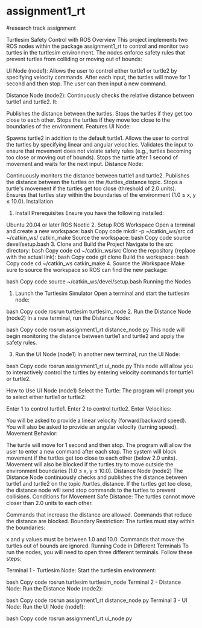 
# assignment1_rt

#research track assignment

Turtlesim Safety Control with ROS 
Overview
This project implements two ROS nodes within the package assignment1_rt to control and monitor two turtles in the turtlesim environment. The nodes enforce safety rules that prevent turtles from colliding or moving out of bounds:

UI Node (node1): Allows the user to control either turtle1 or turtle2 by specifying velocity commands. After each input, the turtles will move for 1 second and then stop. The user can then input a new command.

Distance Node (node2): Continuously checks the relative distance between turtle1 and turtle2. It:

Publishes the distance between the turtles.
Stops the turtles if they get too close to each other.
Stops the turtles if they move too close to the boundaries of the environment.
Features
UI Node:

Spawns turtle2 in addition to the default turtle1.
Allows the user to control the turtles by specifying linear and angular velocities.
Validates the input to ensure that movement does not violate safety rules (e.g., turtles becoming too close or moving out of bounds).
Stops the turtle after 1 second of movement and waits for the next input.
Distance Node:

Continuously monitors the distance between turtle1 and turtle2.
Publishes the distance between the turtles on the /turtles_distance topic.
Stops a turtle's movement if the turtles get too close (threshold of 2.0 units).
Ensures that turtles stay within the boundaries of the environment (1.0 ≤ x, y ≤ 10.0).
Installation
1. Install Prerequisites
Ensure you have the following installed:

Ubuntu 20.04 or later
ROS Noetic
2. Setup ROS Workspace
Open a terminal and create a new workspace:
bash
Copy code
mkdir -p ~/catkin_ws/src
cd ~/catkin_ws/
catkin_make
Source the workspace:
bash
Copy code
source devel/setup.bash
3. Clone and Build the Project
Navigate to the src directory:
bash
Copy code
cd ~/catkin_ws/src
Clone the repository (replace <repo-url> with the actual link):
bash
Copy code
git clone <repo-url>
Build the workspace:
bash
Copy code
cd ~/catkin_ws
catkin_make
4. Source the Workspace
Make sure to source the workspace so ROS can find the new package:

bash
Copy code
source ~/catkin_ws/devel/setup.bash
Running the Nodes
1. Launch the Turtlesim Simulator
Open a terminal and start the turtlesim node:

bash
Copy code
rosrun turtlesim turtlesim_node
2. Run the Distance Node (node2)
In a new terminal, run the Distance Node:

bash
Copy code
rosrun assignment1_rt distance_node.py
This node will begin monitoring the distance between turtle1 and turtle2 and apply the safety rules.

3. Run the UI Node (node1)
In another new terminal, run the UI Node:

bash
Copy code
rosrun assignment1_rt ui_node.py
This node will allow you to interactively control the turtles by entering velocity commands for turtle1 or turtle2.

How to Use
UI Node (node1)
Select the Turtle:
The program will prompt you to select either turtle1 or turtle2:

Enter 1 to control turtle1.
Enter 2 to control turtle2.
Enter Velocities:

You will be asked to provide a linear velocity (forward/backward speed).
You will also be asked to provide an angular velocity (turning speed).
Movement Behavior:

The turtle will move for 1 second and then stop.
The program will allow the user to enter a new command after each stop.
The system will block movement if the turtles get too close to each other (below 2.0 units).
Movement will also be blocked if the turtles try to move outside the environment boundaries (1.0 ≤ x, y ≤ 10.0).
Distance Node (node2)
The Distance Node continuously checks and publishes the distance between turtle1 and turtle2 on the topic /turtles_distance.
If the turtles get too close, the distance node will send stop commands to the turtles to prevent collisions.
Conditions for Movement
Safe Distance:
The turtles cannot move closer than 2.0 units to each other.

Commands that increase the distance are allowed.
Commands that reduce the distance are blocked.
Boundary Restriction:
The turtles must stay within the boundaries:

x and y values must be between 1.0 and 10.0.
Commands that move the turtles out of bounds are ignored.
Running Code in Different Terminals
To run the nodes, you will need to open three different terminals. Follow these steps:

Terminal 1 - Turtlesim Node:
Start the turtlesim environment:

bash
Copy code
rosrun turtlesim turtlesim_node
Terminal 2 - Distance Node:
Run the Distance Node (node2):

bash
Copy code
rosrun assignment1_rt distance_node.py
Terminal 3 - UI Node:
Run the UI Node (node1):

bash
Copy code
rosrun assignment1_rt ui_node.py

